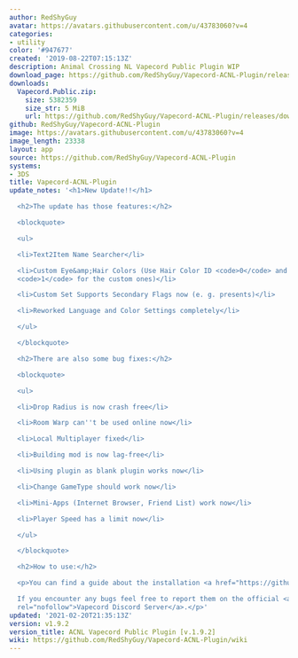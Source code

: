 ```yaml
---
author: RedShyGuy
avatar: https://avatars.githubusercontent.com/u/43783060?v=4
categories:
- utility
color: '#947677'
created: '2019-08-22T07:15:13Z'
description: Animal Crossing NL Vapecord Public Plugin WIP
download_page: https://github.com/RedShyGuy/Vapecord-ACNL-Plugin/releases/tag/v1.9.2
downloads:
  Vapecord.Public.zip:
    size: 5382359
    size_str: 5 MiB
    url: https://github.com/RedShyGuy/Vapecord-ACNL-Plugin/releases/download/v1.9.2/Vapecord.Public.zip
github: RedShyGuy/Vapecord-ACNL-Plugin
image: https://avatars.githubusercontent.com/u/43783060?v=4
image_length: 23338
layout: app
source: https://github.com/RedShyGuy/Vapecord-ACNL-Plugin
systems:
- 3DS
title: Vapecord-ACNL-Plugin
update_notes: '<h1>New Update!!</h1>

  <h2>The update has those features:</h2>

  <blockquote>

  <ul>

  <li>Text2Item Name Searcher</li>

  <li>Custom Eye&amp;Hair Colors (Use Hair Color ID <code>0</code> and Eye Color ID
  <code>1</code> for the custom ones)</li>

  <li>Custom Set Supports Secondary Flags now (e. g. presents)</li>

  <li>Reworked Language and Color Settings completely</li>

  </ul>

  </blockquote>

  <h2>There are also some bug fixes:</h2>

  <blockquote>

  <ul>

  <li>Drop Radius is now crash free</li>

  <li>Room Warp can''t be used online now</li>

  <li>Local Multiplayer fixed</li>

  <li>Building mod is now lag-free</li>

  <li>Using plugin as blank plugin works now</li>

  <li>Change GameType should work now</li>

  <li>Mini-Apps (Internet Browser, Friend List) work now</li>

  <li>Player Speed has a limit now</li>

  </ul>

  </blockquote>

  <h2>How to use:</h2>

  <p>You can find a guide about the installation <a href="https://github.com/RedShyGuy/Vapecord-ACNL-Plugin/wiki/How-to-install">here</a>.<br>

  If you encounter any bugs feel free to report them on the official <a href="https://discord.gg/QwqdBpKWf3"
  rel="nofollow">Vapecord Discord Server</a>.</p>'
updated: '2021-02-20T21:35:13Z'
version: v1.9.2
version_title: ACNL Vapecord Public Plugin [v.1.9.2]
wiki: https://github.com/RedShyGuy/Vapecord-ACNL-Plugin/wiki
---
```

